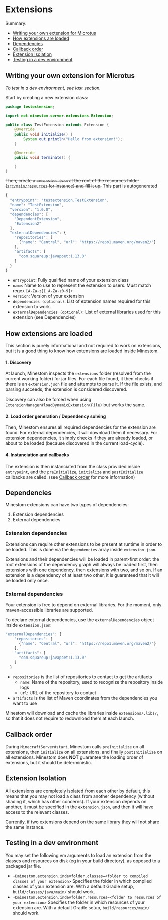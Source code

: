 # Extensions

Summary:

* [Writing your own extension for Microtus](extensions.md#writing-your-own-extension-for-microtus)
* [How extensions are loaded](extensions.md#how-extensions-are-loaded)
* [Dependencies](extensions.md#dependencies)
* [Callback order](extensions.md#callback-order)
* [Extension Isolation](extensions.md#extension-isolation)
* [Testing in a dev environment](extensions.md#testing-in-a-dev-environment)

## Writing your own extension for Microtus

_To test in a dev environment, see last section._

Start by creating a new extension class:

```java
package testextension;

import net.minestom.server.extensions.Extension;

public class TestExtension extends Extension {
    @Override
    public void initialize() {
        System.out.println("Hello from extension!");
    }

    @Override
    public void terminate() {

    }
}
```

~~Then, create a `extension.json` at the root of the resources folder (`src/main/resources` for instance) and fill it up:~~  This part is autogenerated

```javascript
{
  "entrypoint": "testextension.TestExtension",
  "name": "TestExtension",
  "version": "1.0.0",
  "dependencies": [
    "DependentExtension",
    "Extension2"
  ],
  "externalDependencies": {
    "repositories": [
      {"name": "Central", "url": "https://repo1.maven.org/maven2/"}
    ],
    "artifacts": [
      "com.squareup:javapoet:1.13.0"
    ]
  }
}
```

* `entrypoint`: Fully qualified name of your extension class
* `name`: Name to use to represent the extension to users. Must match regex `[A-Za-z][_A-Za-z0-9]+`
* `version`: Version of your extension
* `dependencies (optional)`: List of extension names required for this extension to work.
* `externalDependencies (optional)`: List of external libraries used for this extension (see Dependencies)

## How extensions are loaded

This section is purely informational and not required to work on extensions, but it is a good thing to know how extensions are loaded inside Minestom.

#### 1. Discovery

At launch, Minestom inspects the `extensions` folder (resolved from the current working folder) for jar files. For each file found, it then checks if there is an `extension.json` file and attempts to parse it. If the file exists, and parsing succeeds, the extension is considered discovered.

Discovery can also be forced when using `ExtensionManager#loadDynamicExtension(File)` but works the same.

#### 2. Load order generation / Dependency solving

Then, Minestom ensures all required dependencies for the extension are found. For external dependencies, it will download them if necessary. For extension dependencies, it simply checks if they are already loaded, or about to be loaded (because discovered in the current load-cycle).

#### 4. Instanciation and callbacks

The extension is then instanciated from the class provided inside `entrypoint`, and the `preInitialize`, `initialize` and `postInitialize` callbacks are called. (see [Callback order](extensions.md#callback-order) for more information)

## Dependencies

Minestom extensions can have two types of dependencies:

1. Extension dependencies
2. External dependencies

### Extension dependencies

Extensions can require other extensions to be present at runtime in order to be loaded. This is done via the `dependencies` array inside `extension.json`.

Extensions and their dependencies will be loaded in parent-first order: the root extensions of the dependency graph will always be loaded first, then extensions with one dependency, then extensions with two, and so on. If an extension is a dependency of at least two other, it is guaranteed that it will be loaded only once.

### External dependencies

Your extension is free to depend on external libraries. For the moment, only maven-accessible libraries are supported.

To declare external dependencies, use the `externalDependencies` object inside `extension.json`:

```javascript
"externalDependencies": {
    "repositories": [
      {"name": "Central", "url": "https://repo1.maven.org/maven2/"}
    ],
    "artifacts": [
      "com.squareup:javapoet:1.13.0"
    ]
  }
```

* `repositories` is the list of repositories to contact to get the artifacts
  * `name`: Name of the repository, used to recognize the repository inside logs
  * `url`: URL of the repository to contact
* `artifacts` is the list of Maven coordinates from the dependencies you want to use

Minestom will download and cache the libraries inside `extensions/.libs/`, so that it does not require to redownload them at each launch.

## Callback order

During `MinecraftServer#start`, Minestom calls `preInitialize` on all extensions, then `initialize` on all extensions, and finally `postInitialize` on all extensions. Minestom does **NOT** guarantee the loading order of extensions, but it should be deterministic.

## Extension Isolation

All extensions are completely isolated from each other by default, this means that you may not load a class from another dependency (without shading it, which has other concerns). If your extension depends on another, it must be specified in the `extension.json`, and then it will have access to the relevant classes.

Currently, if two extensions depend on the same library they will not share the same instance.

## Testing in a dev environment

You may set the following vm arguments to load an extension from the classes and resources on disk (eg in your build directory), as opposed to a packaged jar file.

* `-Dminestom.extension.indevfolder.classes=<folder to compiled classes of your extension>` Specifies the folder in which compiled classes of your extension are. With a default Gradle setup, `build/classes/java/main/` should work.
* `-Dminestom.extension.indevfolder.resources=<folder to resources of your extension>` Specifies the folder in which resources of your extension are. With a default Gradle setup, `build/resources/main/` should work.
